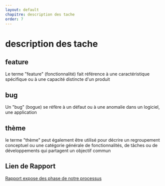 ```yaml
---
layout: default
chapitre: description des tache
order: 7
---
```

# description des tache 

## feature 
Le terme "feature" (fonctionnalité) fait référence à une caractéristique spécifique ou à une capacité distincte d'un produit
## bug
Un "bug" (bogue) se réfère à un défaut ou à une anomalie dans un logiciel, une application
## thème
le terme "thème" peut également être utilisé pour décrire un regroupement conceptuel ou une catégorie générale de fonctionnalités, de tâches ou de développements qui partagent un objectif commun
## Lien de Rapport
[Rapport expose des phase de notre processus](/gestion-projet/7.Description-des-taches/rapport.html)  